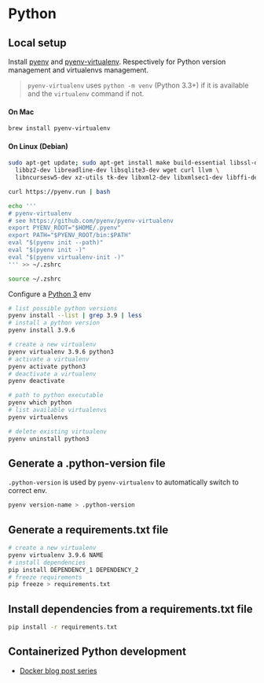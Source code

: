 # Python

## Local setup

Install [pyenv](https://github.com/pyenv/pyenv) and [pyenv-virtualenv](https://github.com/pyenv/pyenv-virtualenv). Respectively for Python version management and virtualenvs management. 

> `pyenv-virtualenv` uses `python -m venv` (Python 3.3+) if it is available and the `virtualenv` command if not.

#### On Mac
```sh
brew install pyenv-virtualenv
```

#### On Linux (Debian)
```sh
sudo apt-get update; sudo apt-get install make build-essential libssl-dev zlib1g-dev \
  libbz2-dev libreadline-dev libsqlite3-dev wget curl llvm \
  libncursesw5-dev xz-utils tk-dev libxml2-dev libxmlsec1-dev libffi-dev liblzma-dev

curl https://pyenv.run | bash
```

```sh
echo '''
# pyenv-virtualenv
# see https://github.com/pyenv/pyenv-virtualenv
export PYENV_ROOT="$HOME/.pyenv"
export PATH="$PYENV_ROOT/bin:$PATH"
eval "$(pyenv init --path)"
eval "$(pyenv init -)"
eval "$(pyenv virtualenv-init -)"
''' >> ~/.zshrc

source ~/.zshrc
```

Configure a [Python 3](https://www.python.org/download/releases/3.0/) env
```sh
# list possible python versions
pyenv install --list | grep 3.9 | less
# install a python version
pyenv install 3.9.6

# create a new virtualenv
pyenv virtualenv 3.9.6 python3
# activate a virtualenv
pyenv activate python3
# deactivate a virtualenv
pyenv deactivate

# path to python executable
pyenv which python
# list available virtualenvs
pyenv virtualenvs

# delete existing virtualenv
pyenv uninstall python3
```

## Generate a .python-version file

`.python-version` is used by `pyenv-virtualenv` to automatically switch to correct env.

```sh
pyenv version-name > .python-version 
```

## Generate a requirements.txt file

```sh
# create a new virtualenv
pyenv virtualenv 3.9.6 NAME
# install dependencies 
pip install DEPENDENCY_1 DEPENDENCY_2
# freeze requirements
pip freeze > requirements.txt
```

## Install dependencies from a requirements.txt file

```sh
pip install -r requirements.txt
```

## Containerized Python development

- [Docker blog post series](https://www.docker.com/blog/tag/python-env-series/)
